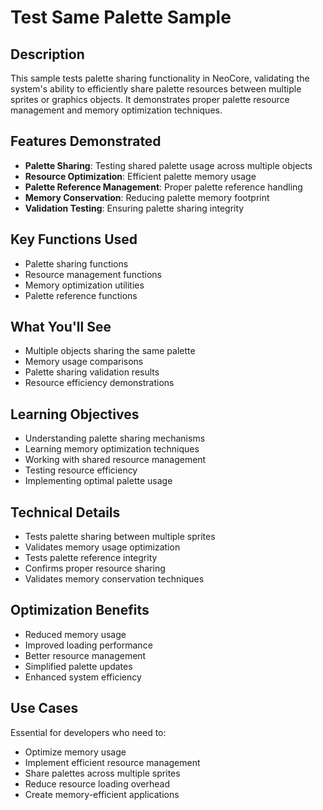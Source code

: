 # Test Same Palette Sample

## Description

This sample tests palette sharing functionality in NeoCore, validating the system's ability to efficiently share palette resources between multiple sprites or graphics objects. It demonstrates proper palette resource management and memory optimization techniques.

## Features Demonstrated

- **Palette Sharing**: Testing shared palette usage across multiple objects
- **Resource Optimization**: Efficient palette memory usage
- **Palette Reference Management**: Proper palette reference handling
- **Memory Conservation**: Reducing palette memory footprint
- **Validation Testing**: Ensuring palette sharing integrity

## Key Functions Used

- Palette sharing functions
- Resource management functions
- Memory optimization utilities
- Palette reference functions

## What You'll See

- Multiple objects sharing the same palette
- Memory usage comparisons
- Palette sharing validation results
- Resource efficiency demonstrations

## Learning Objectives

- Understanding palette sharing mechanisms
- Learning memory optimization techniques
- Working with shared resource management
- Testing resource efficiency
- Implementing optimal palette usage

## Technical Details

- Tests palette sharing between multiple sprites
- Validates memory usage optimization
- Tests palette reference integrity
- Confirms proper resource sharing
- Validates memory conservation techniques

## Optimization Benefits

- Reduced memory usage
- Improved loading performance
- Better resource management
- Simplified palette updates
- Enhanced system efficiency

## Use Cases

Essential for developers who need to:
- Optimize memory usage
- Implement efficient resource management
- Share palettes across multiple sprites
- Reduce resource loading overhead
- Create memory-efficient applications
